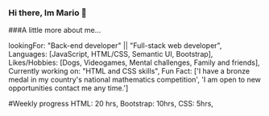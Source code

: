 ### Hi there, Im Mario 👋

###A little more about me...


lookingFor: "Back-end developer" || "Full-stack web developer",
Languages: [JavaScript, HTML/CSS, Semantic UI, Bootstrap],
Likes/Hobbies: [Dogs, Videogames, Mental challenges, Family and friends],
Currently working on: "HTML and CSS skills",
Fun Fact: ['I have a bronze medal in my country's national mathematics competition',
'I am open to new opportunities contact me any time.']


#Weekly progress
HTML: 20 hrs,
Bootstrap: 10hrs,
CSS: 5hrs,


<!--
**mariordgez/mariordgez** is a ✨ _special_ ✨ repository because its `README.md` (this file) appears on your GitHub profile.

Here are some ideas to get you started:

- 🔭 I’m currently working on ...
- 🌱 I’m currently learning ...
- 👯 I’m looking to collaborate on ...
- 🤔 I’m looking for help with ...
- 💬 Ask me about ...
- 📫 How to reach me: ...
- 😄 Pronouns: ...
- ⚡ Fun fact: ...
-->
